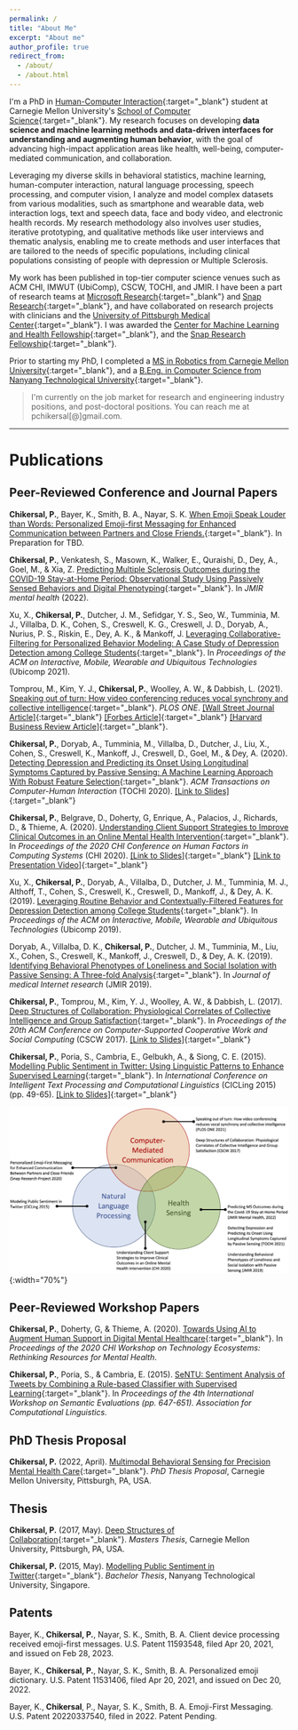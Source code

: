 ```yaml
---
permalink: /
title: "About Me"
excerpt: "About me"
author_profile: true
redirect_from: 
  - /about/
  - /about.html
---
```


<!-- I'm a PhD in [Human-Computer Interaction](https://www.hcii.cmu.edu/){:target="_blank"} student at Carnegie Mellon University's [School of Computer Science](https://www.cs.cmu.edu/){:target="_blank"}. My research develops **data science methods and data-driven user interfaces for understanding and augmenting human behavior**, with the goal of improving the current state of high-impact application areas like health, well-being, computer-mediated communication, and collaboration.

To develop these methods and interfaces, I leverage my diverse skills in behavioral statistics, machine learning, natural language processing, speech processing, and computer vision to analyze and model datasets from multiple modalities like smartphone and wearable data, web interaction logs, text and speech data, face and body video, and electronic health records. I also develop user interfaces using iterative prototyping, run user studies, and utilize qualitative methods such as user interviews and thematic analysis in my work. My work has been published in top-tier computer science venues such as ACM CHI, IMWUT (UbiComp), CSCW, TOCHI, and JMIR. -->

I'm a PhD in [Human-Computer Interaction](https://www.hcii.cmu.edu/){:target="_blank"} student at Carnegie Mellon University's [School of Computer Science](https://www.cs.cmu.edu/){:target="_blank"}. My research focuses on developing **data science and machine learning methods and data-driven interfaces for understanding and augmenting human behavior**, with the goal of advancing high-impact application areas like health, well-being, computer-mediated communication, and collaboration. 

Leveraging my diverse skills in behavioral statistics, machine learning, human-computer interaction, natural language processing, speech processing, and computer vision, I analyze and model complex datasets from various modalities, such as smartphone and wearable data, web interaction logs, text and speech data, face and body video, and electronic health records. My research methodology also involves user studies, iterative prototyping, and qualitative methods like user interviews and thematic analysis, enabling me to create methods and user interfaces that are tailored to the needs of specific populations, including clinical populations consisting of people with depression or Multiple Sclerosis.

My work has been published in top-tier computer science venues such as ACM CHI, IMWUT (UbiComp), CSCW, TOCHI, and JMIR. I have been a part of research teams at [Microsoft Research](https://www.microsoft.com/en-us/research/){:target="_blank"} and [Snap Research](https://research.snap.com/){:target="_blank"}, and have collaborated on research projects with clinicians and the [University of Pittsburgh Medical Center](https://www.upmc.com/){:target="_blank"}. I was awarded the [Center for Machine Learning and Health Fellowship](https://www.cs.cmu.edu/cmlh/digital-health-archive/cmlh-digital-health-fellows-2017){:target="_blank"}, and the [Snap Research Fellowship](https://research.snap.com/fellowships.html){:target="_blank"}. 

Prior to starting my PhD, I completed a [MS in Robotics from Carnegie Mellon University](https://www.ri.cmu.edu/){:target="_blank"}, and a [B.Eng. in Computer Science from Nanyang Technological University](https://www.ntu.edu.sg/scse){:target="_blank"}.

> I'm currently on the job market for research and engineering industry positions, and post-doctoral positions. You can reach me at pchikersal[@]gmail.com.

---

Publications
======

## Peer-Reviewed Conference and Journal Papers

**Chikersal, P.**, Bayer, K., Smith, B. A., Nayar, S. K. [When Emoji Speak Louder than Words: Personalized Emoji-first Messaging for Enhanced Communication between Partners and Close Friends.](files/papers/chikersal_emochat_preprint.pdf){:target="_blank"}. In Preparation for TBD.

**Chikersal, P.**, Venkatesh, S., Masown, K., Walker, E., Quraishi, D., Dey, A., Goel, M., & Xia, Z. [Predicting Multiple Sclerosis Outcomes during the COVID-19 Stay-at-Home Period: Observational Study Using Passively Sensed Behaviors and Digital Phenotyping](files/papers/chikersal2022_jmir_ms.pdf){:target="_blank"}. In *JMIR mental health* (2022). 

Xu, X., **Chikersal, P.**, Dutcher, J. M., Sefidgar, Y. S., Seo, W., Tumminia, M. J., Villalba, D. K., Cohen, S., Creswell, K. G., Creswell, J. D., Doryab, A., Nurius, P. S., Riskin, E., Dey, A. K., & Mankoff, J. [Leveraging Collaborative-Filtering for Personalized Behavior Modeling: A Case Study of Depression Detection among College Students](files/papers/ubicomp2021.pdf){:target="_blank"}. In *Proceedings of the ACM on Interactive, Mobile, Wearable and Ubiquitous Technologies* (Ubicomp 2021).

Tomprou, M., Kim, Y. J., **Chikersal, P.**, Woolley, A. W., & Dabbish, L. (2021). [Speaking out of turn: How video conferencing reduces vocal synchrony and collective intelligence](files/papers/plosone_cistudy.pdf){:target="_blank"}. *PLOS ONE*. [\[Wall Street Journal Article\]](https://www.wsj.com/articles/videoconferences-meeting-team-collaboration-11623337038){:target="_blank"} [\[Forbes Article\]](https://www.forbes.com/sites/adigaskell/2021/04/08/are-zoom-meetings-reducing-our-collective-intelligence/?sh=1a75127a3ce0){:target="_blank"} [\[Harvard Business Review Article\]](https://hbr.org/2020/10/successful-remote-teams-communicate-in-bursts){:target="_blank"}.

**Chikersal, P.**, Doryab, A., Tumminia, M., Villalba, D., Dutcher, J., Liu, X., Cohen, S., Creswell, K., Mankoff, J., Creswell, D., Goel, M., & Dey, A. (2020). [Detecting Depression and Predicting its Onset Using Longitudinal Symptoms Captured by Passive Sensing: A Machine Learning Approach With Robust Feature Selection](files/papers/chikersal2020_tochi_dep.pdf){:target="_blank"}. *ACM Transactions on Computer-Human Interaction* (TOCHI 2020). [\[Link to Slides\]](files/ppts/dep_slides.pdf){:target="_blank"}

**Chikersal, P.**, Belgrave, D., Doherty, G, Enrique, A., Palacios, J., Richards, D., & Thieme, A. (2020). [Understanding Client Support Strategies to Improve Clinical Outcomes in an Online Mental Health Intervention](files/papers/chikersal2020_chi_msr.pdf){:target="_blank"}. In *Proceedings of the 2020 CHI Conference on Human Factors in Computing Systems* (CHI 2020). [\[Link to Slides\]](files/ppts/chi_2020_final_slides.pdf){:target="_blank"} [\[Link to Presentation Video\]](https://www.youtube.com/watch?v=SXN33drYUlA){:target="_blank"}

Xu, X., **Chikersal, P.**, Doryab, A., Villalba, D., Dutcher, J. M., Tumminia, M. J., Althoff, T., Cohen, S., Creswell, K., Creswell, D., Mankoff, J., & Dey, A. K. (2019). [Leveraging Routine Behavior and Contextually-Filtered Features for Depression Detection among College Students](files/papers/ubicomp2019.pdf){:target="_blank"}. In *Proceedings of the ACM on Interactive, Mobile, Wearable and Ubiquitous Technologies* (Ubicomp 2019).

Doryab, A., Villalba, D. K., **Chikersal, P.**, Dutcher, J. M., Tumminia, M., Liu, X., Cohen, S., Creswell, K., Mankoff, J., Creswell, D., & Dey, A. K. (2019). [Identifying Behavioral Phenotypes of Loneliness and Social Isolation with Passive Sensing: A Three-fold Analysis](files/papers/jmir2019_loneliness.pdf){:target="_blank"}. In *Journal of medical Internet research* (JMIR 2019).

**Chikersal, P.**, Tomprou, M., Kim, Y. J., Woolley, A. W., & Dabbish, L. (2017). [Deep Structures of Collaboration: Physiological Correlates of Collective Intelligence and Group Satisfaction](files/papers/chikersal2017_cscw.pdf){:target="_blank"}. In *Proceedings of the 20th ACM Conference on Computer-Supported Cooperative Work and Social Computing* (CSCW 2017). [\[Link to Slides\]](files/ppts/cscw_ppt.pdf){:target="_blank"}

**Chikersal, P.**, Poria, S., Cambria, E., Gelbukh, A., & Siong, C. E. (2015). [Modelling Public Sentiment in Twitter: Using Linguistic Patterns to Enhance Supervised Learning](files/papers/chikersal2015_cicling.pdf){:target="_blank"}. In *International Conference on Intelligent Text Processing and Computational Linguistics* (CICLing 2015) (pp. 49-65). [\[Link to Slides\]](files/ppts/cicling_ppt.pdf){:target="_blank"}

<!-- ![vennprojects](/images/venn_ds_ux.png){:width="60%"} -->

![vennprojects](/images/venn.png){:width="70%"}

## Peer-Reviewed Workshop Papers

**Chikersal, P.**, Doherty, G, & Thieme, A. (2020). [Towards Using AI to Augment Human Support in Digital Mental Healthcare](files/papers/workshop_chi2020.pdf){:target="_blank"}. In *Proceedings of the 2020 CHI Workshop on Technology Ecosystems: Rethinking Resources for Mental Health*.

**Chikersal, P.**, Poria, S., & Cambria, E. (2015). [SeNTU: Sentiment Analysis of Tweets by Combining a Rule-based Classifier with Supervised Learning](files/papers/workshop_semeval2015.pdf){:target="_blank"}. In *Proceedings of the 4th International Workshop on Semantic Evaluations (pp. 647-651). Association for Computational Linguistics*.

## PhD Thesis Proposal

**Chikersal, P.** (2022, April). [Multimodal Behavioral Sensing for Precision Mental Health Care](files/ppts/thesis_proposal_talk.pdf){:target="_blank"}. *PhD Thesis Proposal*, Carnegie Mellon University, Pittsburgh, PA, USA.

## Thesis

**Chikersal, P.** (2017, May). [Deep Structures of Collaboration](files/reports/msthesis.pdf){:target="_blank"}. *Masters Thesis*, Carnegie Mellon University, Pittsburgh, PA, USA.

**Chikersal, P.** (2015, May). [Modelling Public Sentiment in Twitter](files/reports/bengthesis.pdf){:target="_blank"}. *Bachelor Thesis*, Nanyang Technological University, Singapore.

## Patents
Bayer, K., **Chikersal, P.**, Nayar, S. K., Smith, B. A. Client device processing received emoji-first messages. U.S. Patent 11593548, filed Apr 20, 2021, and issued on Feb 28, 2023.

Bayer, K., **Chikersal, P.**, Nayar, S. K., Smith, B. A. Personalized emoji dictionary. U.S. Patent 11531406, filed Apr 20, 2021, and issued on Dec 20, 2022.

Bayer, K., **Chikersal**, P., Nayar, S. K., Smith, B. A. Emoji-First Messaging. U.S. Patent 20220337540, filed in 2022. Patent Pending.
